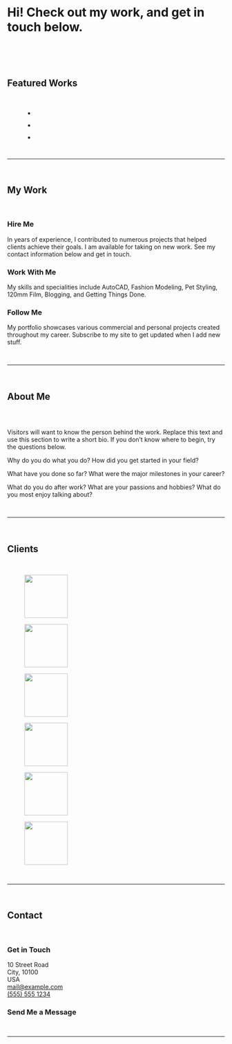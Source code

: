 <!-- wp:spacer {"height":16} -->
<div style="height:16px" aria-hidden="true" class="wp-block-spacer"></div>
<!-- /wp:spacer -->

<!-- wp:spacer {"height":20,"className":"desktop-only"} -->
<div style="height:20px" aria-hidden="true" class="wp-block-spacer desktop-only"></div>
<!-- /wp:spacer -->

<!-- wp:heading {"align":"center","level":1} -->
<h1 class="has-text-align-center">Hi! Check out my work, and get in touch below.</h1>
<!-- /wp:heading -->

<!-- wp:spacer {"height":20,"className":"desktop-only"} -->
<div style="height:20px" aria-hidden="true" class="wp-block-spacer desktop-only"></div>
<!-- /wp:spacer -->

<!-- wp:spacer {"height":16} -->
<div style="height:16px" aria-hidden="true" class="wp-block-spacer"></div>
<!-- /wp:spacer -->

<!-- wp:spacer {"height":16,"className":"desktop-only"} -->
<div style="height:16px" aria-hidden="true" class="wp-block-spacer desktop-only"></div>
<!-- /wp:spacer -->

<!-- wp:heading {"align":"center"} -->
<h2 class="has-text-align-center">Featured Works</h2>
<!-- /wp:heading -->

<!-- wp:spacer {"height":16,"className":"desktop-only"} -->
<div style="height:16px" aria-hidden="true" class="wp-block-spacer desktop-only"></div>
<!-- /wp:spacer -->

<!-- wp:gallery {"ids":[81,82,80,83,79,78],"className":"alignfull"} -->
<figure class="wp-block-gallery columns-3 is-cropped alignfull"><ul class="blocks-gallery-grid"><li class="blocks-gallery-item"><figure><img src="https://yilun610.files.wordpress.com/2020/01/yellow.jpg?w=640" alt="" data-id="83" class="wp-image-83"/></figure></li><li class="blocks-gallery-item"><figure><img src="https://yilun610.files.wordpress.com/2020/01/clock.jpg?w=640" alt="" data-id="79" class="wp-image-79"/></figure></li><li class="blocks-gallery-item"><figure><img src="https://yilun610.files.wordpress.com/2020/01/leaves.jpg?w=640" alt="" data-id="78" class="wp-image-78"/></figure></li></ul></figure>
<!-- /wp:gallery -->

<!-- wp:spacer {"height":16,"className":"desktop-only"} -->
<div style="height:16px" aria-hidden="true" class="wp-block-spacer desktop-only"></div>
<!-- /wp:spacer -->

<!-- wp:separator {"className":"is-style-wide"} -->
<hr class="wp-block-separator is-style-wide"/>
<!-- /wp:separator -->

<!-- wp:spacer {"height":16,"className":"desktop-only"} -->
<div style="height:16px" aria-hidden="true" class="wp-block-spacer desktop-only"></div>
<!-- /wp:spacer -->

<!-- wp:heading {"align":"center"} -->
<h2 class="has-text-align-center">My Work</h2>
<!-- /wp:heading -->

<!-- wp:spacer {"height":16,"className":"desktop-only"} -->
<div style="height:16px" aria-hidden="true" class="wp-block-spacer desktop-only"></div>
<!-- /wp:spacer -->

<!-- wp:columns {"align":"wide","className":"has-3-columns"} -->
<div class="wp-block-columns alignwide has-3-columns"><!-- wp:column -->
<div class="wp-block-column"><!-- wp:heading {"align":"left","level":3} -->
<h3 class="has-text-align-left">Hire Me</h3>
<!-- /wp:heading -->

<!-- wp:paragraph {"align":"left","fontSize":"small"} -->
<p class="has-text-align-left has-small-font-size">In years of experience, I contributed to numerous projects that helped clients achieve their goals. I am available for taking on new work. See my contact information below and get in touch.</p>
<!-- /wp:paragraph --></div>
<!-- /wp:column -->

<!-- wp:column -->
<div class="wp-block-column"><!-- wp:heading {"align":"left","level":3} -->
<h3 class="has-text-align-left">Work With Me</h3>
<!-- /wp:heading -->

<!-- wp:paragraph {"align":"left","fontSize":"small"} -->
<p class="has-text-align-left has-small-font-size">My skills and specialities include AutoCAD, Fashion Modeling, Pet Styling, 120mm Film, Blogging, and Getting Things Done.</p>
<!-- /wp:paragraph --></div>
<!-- /wp:column -->

<!-- wp:column -->
<div class="wp-block-column"><!-- wp:heading {"align":"left","level":3} -->
<h3 class="has-text-align-left">Follow Me</h3>
<!-- /wp:heading -->

<!-- wp:paragraph {"align":"left","fontSize":"small"} -->
<p class="has-text-align-left has-small-font-size">My portfolio showcases various commercial and personal projects created throughout my career. Subscribe to my site to get updated when I add new stuff.</p>
<!-- /wp:paragraph --></div>
<!-- /wp:column --></div>
<!-- /wp:columns -->

<!-- wp:spacer {"height":16,"className":"desktop-only"} -->
<div style="height:16px" aria-hidden="true" class="wp-block-spacer desktop-only"></div>
<!-- /wp:spacer -->

<!-- wp:separator {"className":"is-style-wide"} -->
<hr class="wp-block-separator is-style-wide"/>
<!-- /wp:separator -->

<!-- wp:spacer {"height":16,"className":"desktop-only"} -->
<div style="height:16px" aria-hidden="true" class="wp-block-spacer desktop-only"></div>
<!-- /wp:spacer -->

<!-- wp:heading {"align":"center"} -->
<h2 class="has-text-align-center">About Me</h2>
<!-- /wp:heading -->

<!-- wp:spacer {"height":16,"className":"desktop-only"} -->
<div style="height:16px" aria-hidden="true" class="wp-block-spacer desktop-only"></div>
<!-- /wp:spacer -->

<!-- wp:media-text {"mediaId":90,"mediaType":"image","mediaWidth":49} -->
<div class="wp-block-media-text alignwide is-stacked-on-mobile" style="grid-template-columns:49% auto"><figure class="wp-block-media-text__media"><img src="https://yilun610.files.wordpress.com/2020/01/portrait.jpg?w=763" alt="" class="wp-image-90"/></figure><div class="wp-block-media-text__content"><!-- wp:paragraph {"align":"left","placeholder":"Contentu2026","fontSize":"small"} -->
<p class="has-text-align-left has-small-font-size">Visitors will want to know the person behind the work. Replace this text and use this section to write a short bio. If you don’t know where to begin, try the questions below.</p>
<!-- /wp:paragraph -->

<!-- wp:paragraph {"fontSize":"small"} -->
<p class="has-small-font-size">Why do you do what you do? How did you get started in your field?</p>
<!-- /wp:paragraph -->

<!-- wp:paragraph {"fontSize":"small"} -->
<p class="has-small-font-size">What have you done so far? What were the major milestones in your career?</p>
<!-- /wp:paragraph -->

<!-- wp:paragraph {"fontSize":"small"} -->
<p class="has-small-font-size">What do you do after work? What are your passions and hobbies? What do you most enjoy talking about?</p>
<!-- /wp:paragraph --></div></div>
<!-- /wp:media-text -->

<!-- wp:spacer {"height":16,"className":"desktop-only"} -->
<div style="height:16px" aria-hidden="true" class="wp-block-spacer desktop-only"></div>
<!-- /wp:spacer -->

<!-- wp:separator {"className":"is-style-wide"} -->
<hr class="wp-block-separator is-style-wide"/>
<!-- /wp:separator -->

<!-- wp:spacer {"height":16,"className":"desktop-only"} -->
<div style="height:16px" aria-hidden="true" class="wp-block-spacer desktop-only"></div>
<!-- /wp:spacer -->

<!-- wp:heading {"align":"center"} -->
<h2 class="has-text-align-center">Clients</h2>
<!-- /wp:heading -->

<!-- wp:spacer {"height":16,"className":"desktop-only"} -->
<div style="height:16px" aria-hidden="true" class="wp-block-spacer desktop-only"></div>
<!-- /wp:spacer -->

<!-- wp:columns {"align":"wide","className":"has-6-columns .columns-middle-align"} -->
<div class="wp-block-columns alignwide has-6-columns .columns-middle-align"><!-- wp:column -->
<div class="wp-block-column"><!-- wp:image {"align":"center","id":40,"width":100,"height":100} -->
<div class="wp-block-image"><figure class="aligncenter is-resized"><img src="https://a8cvm4.files.wordpress.com/2019/05/logo1.png" alt="" class="wp-image-40" width="100" height="100"/></figure></div>
<!-- /wp:image --></div>
<!-- /wp:column -->

<!-- wp:column -->
<div class="wp-block-column"><!-- wp:image {"align":"center","id":41,"width":100,"height":100} -->
<div class="wp-block-image"><figure class="aligncenter is-resized"><img src="https://a8cvm4.files.wordpress.com/2019/05/logo2.png" alt="" class="wp-image-41" width="100" height="100"/></figure></div>
<!-- /wp:image --></div>
<!-- /wp:column -->

<!-- wp:column -->
<div class="wp-block-column"><!-- wp:image {"align":"center","id":42,"width":100,"height":100} -->
<div class="wp-block-image"><figure class="aligncenter is-resized"><img src="https://a8cvm4.files.wordpress.com/2019/05/logo3.png" alt="" class="wp-image-42" width="100" height="100"/></figure></div>
<!-- /wp:image --></div>
<!-- /wp:column -->

<!-- wp:column -->
<div class="wp-block-column"><!-- wp:image {"align":"center","id":43,"width":100,"height":100} -->
<div class="wp-block-image"><figure class="aligncenter is-resized"><img src="https://a8cvm4.files.wordpress.com/2019/05/logo4.png" alt="" class="wp-image-43" width="100" height="100"/></figure></div>
<!-- /wp:image --></div>
<!-- /wp:column -->

<!-- wp:column -->
<div class="wp-block-column"><!-- wp:image {"align":"center","id":44,"width":100,"height":100} -->
<div class="wp-block-image"><figure class="aligncenter is-resized"><img src="https://a8cvm4.files.wordpress.com/2019/05/logo5.png" alt="" class="wp-image-44" width="100" height="100"/></figure></div>
<!-- /wp:image --></div>
<!-- /wp:column -->

<!-- wp:column -->
<div class="wp-block-column"><!-- wp:image {"align":"center","id":45,"width":100,"height":100} -->
<div class="wp-block-image"><figure class="aligncenter is-resized"><img src="https://a8cvm4.files.wordpress.com/2019/05/logo6.png" alt="" class="wp-image-45" width="100" height="100"/></figure></div>
<!-- /wp:image --></div>
<!-- /wp:column --></div>
<!-- /wp:columns -->

<!-- wp:spacer {"height":16,"className":"desktop-only"} -->
<div style="height:16px" aria-hidden="true" class="wp-block-spacer desktop-only"></div>
<!-- /wp:spacer -->

<!-- wp:separator {"className":"is-style-wide"} -->
<hr class="wp-block-separator is-style-wide"/>
<!-- /wp:separator -->

<!-- wp:spacer {"height":16,"className":"desktop-only"} -->
<div style="height:16px" aria-hidden="true" class="wp-block-spacer desktop-only"></div>
<!-- /wp:spacer -->

<!-- wp:heading {"align":"center"} -->
<h2 class="has-text-align-center">Contact</h2>
<!-- /wp:heading -->

<!-- wp:spacer {"height":16,"className":"desktop-only"} -->
<div style="height:16px" aria-hidden="true" class="wp-block-spacer desktop-only"></div>
<!-- /wp:spacer -->

<!-- wp:columns {"align":"wide","className":"has-2-columns contact-section"} -->
<div class="wp-block-columns alignwide has-2-columns contact-section"><!-- wp:column -->
<div class="wp-block-column"><!-- wp:heading {"align":"left","level":3} -->
<h3 class="has-text-align-left">Get in Touch</h3>
<!-- /wp:heading -->

<!-- wp:jetpack/contact-info -->
<div class="wp-block-jetpack-contact-info"><!-- wp:jetpack/address {"address":"10 Street Road","city":"City","postal":"10100","country":"USA"} -->
<div class="wp-block-jetpack-address"><div class="jetpack-address__address jetpack-address__address1">10 Street Road</div><div><span class="jetpack-address__city">City</span>, <span class="jetpack-address__region"></span> <span class="jetpack-address__postal">10100</span></div><div class="jetpack-address__country">USA</div></div>
<!-- /wp:jetpack/address -->

<!-- wp:jetpack/email {"email":"mail@example.com"} -->
<div class="wp-block-jetpack-email"><a href="mailto:mail@example.com">mail@example.com</a></div>
<!-- /wp:jetpack/email -->

<!-- wp:jetpack/phone {"phone":"(555) 555 1234"} -->
<div class="wp-block-jetpack-phone"><a href="tel:5555551234">(555) 555 1234</a></div>
<!-- /wp:jetpack/phone --></div>
<!-- /wp:jetpack/contact-info --></div>
<!-- /wp:column -->

<!-- wp:column -->
<div class="wp-block-column"><!-- wp:heading {"align":"left","level":3} -->
<h3 class="has-text-align-left">Send Me a Message</h3>
<!-- /wp:heading -->

<!-- wp:jetpack/contact-form {"subject":"Email me from my testing site!","to":"test@example.com"} -->
<!-- wp:jetpack/field-name {"required":true} /-->

<!-- wp:jetpack/field-email {"required":true} /-->

<!-- wp:jetpack/field-url /-->

<!-- wp:jetpack/field-textarea {"required":true} /-->
<!-- /wp:jetpack/contact-form --></div>
<!-- /wp:column --></div>
<!-- /wp:columns -->

<!-- wp:spacer {"height":16,"className":"desktop-only"} -->
<div style="height:16px" aria-hidden="true" class="wp-block-spacer desktop-only"></div>
<!-- /wp:spacer -->

<!-- wp:separator {"className":"is-style-wide"} -->
<hr class="wp-block-separator is-style-wide"/>
<!-- /wp:separator -->

<!-- wp:spacer {"height":16,"className":"desktop-only"} -->
<div style="height:16px" aria-hidden="true" class="wp-block-spacer desktop-only"></div>
<!-- /wp:spacer -->

